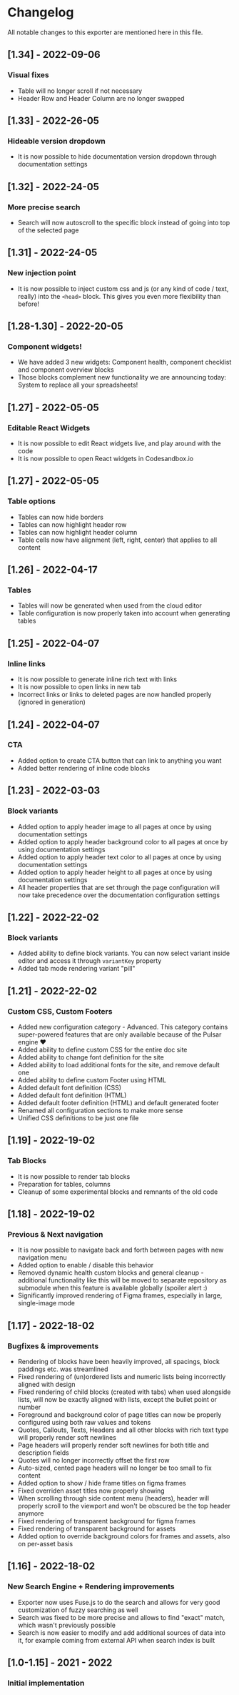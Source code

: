 # Changelog

All notable changes to this exporter are mentioned here in this file.

## [1.34] - 2022-09-06
### Visual fixes

- Table will no longer scroll if not necessary 
- Header Row and Header Column are no longer swapped

## [1.33] - 2022-26-05
### Hideable version dropdown

- It is now possible to hide documentation version dropdown through documentation settings

## [1.32] - 2022-24-05
### More precise search

- Search will now autoscroll to the specific block instead of going into top of the selected page

## [1.31] - 2022-24-05
### New injection point

- It is now possible to inject custom css and js (or any kind of code / text, really) into the `<head>` block. This gives you even more flexibility than before!

## [1.28-1.30] - 2022-20-05
### Component widgets!

- We have added 3 new widgets: Component health, component checklist and component overview blocks
- Those blocks complement new functionality we are announcing today: System to replace all your spreadsheets!

## [1.27] - 2022-05-05
### Editable React Widgets

- It is now possible to edit React widgets live, and play around with the code
- It is now possible to open React widgets in Codesandbox.io

## [1.27] - 2022-05-05
### Table options

- Tables can now hide borders
- Tables can now highlight header row
- Tables can now highlight header column
- Table cells now have alignment (left, right, center) that applies to all content

## [1.26] - 2022-04-17
### Tables

- Tables will now be generated when used from the cloud editor
- Table configuration is now properly taken into account when generating tables

## [1.25] - 2022-04-07
### Inline links

- It is now possible to generate inline rich text with links
- It is now possible to open links in new tab
- Incorrect links or links to deleted pages are now handled properly (ignored in generation)

## [1.24] - 2022-04-07
### CTA

- Added option to create CTA button that can link to anything you want
- Added better rendering of inline code blocks

## [1.23] - 2022-03-03
### Block variants
- Added option to apply header image to all pages at once by using documentation settings
- Added option to apply header background color to all pages at once by using documentation settings
- Added option to apply header text color to all pages at once by using documentation settings
- Added option to apply header height to all pages at once by using documentation settings
- All header properties that are set through the page configuration will now take precedence over the documentation configuration settings

## [1.22] - 2022-22-02
### Block variants
- Added ability to define block variants. You can now select variant inside editor and access it through `variantKey` property
- Added tab mode rendering variant "pill"

## [1.21] - 2022-22-02
### Custom CSS, Custom Footers
- Added new configuration category - Advanced. This category contains super-powered features that are only available because of the Pulsar engine ❤️
- Added ability to define custom CSS for the entire doc site
- Added ability to change font definition for the site
- Added ability to load additional fonts for the site, and remove default one
- Added ability to define custom Footer using HTML
- Added default font definition (CSS)
- Added default font definition (HTML)
- Added default footer definition (HTML) and default generated footer
- Renamed all configuration sections to make more sense
- Unified CSS definitions to be just one file

## [1.19] - 2022-19-02
### Tab Blocks
- It is now possible to render tab blocks
- Preparation for tables, columns
- Cleanup of some experimental blocks and remnants of the old code

## [1.18] - 2022-19-02
### Previous & Next navigation
- It is now possible to navigate back and forth between pages with new navigation menu
- Added option to enable / disable this behavior
- Removed dynamic health custom blocks and general cleanup - additional functionality like this will be moved to separate repository as submodule when this feature is available globally (spoiler alert :)
- Significantly improved rendering of Figma frames, especially in large, single-image mode

## [1.17] - 2022-18-02
### Bugfixes & improvements
- Rendering of blocks have been heavily improved, all spacings, block paddings etc. was streamlined
- Fixed rendering of (un)ordered lists and numeric lists being incorrectly aligned with design
- Fixed rendering of child blocks (created with tabs) when used alongside lists, will now be exactly aligned with lists, except the bullet point or number  
- Foreground and background color of page titles can now be properly configured using both raw values and tokens
- Quotes, Callouts, Texts, Headers and all other blocks with rich text type will properly render soft newlines
- Page headers will properly render soft newlines for both title and description fields
- Quotes will no longer incorrectly offset the first row
- Auto-sized, cented page headers will no longer be too small to fix content
- Added option to show / hide frame titles on figma frames
- Fixed overriden asset titles now properly showing
- When scrolling through side content menu (headers), header will properly scroll to the viewport and won't be obscured be the top header anymore
- Fixed rendering of transparent background for figma frames
- Fixed rendering of transparent background for assets
- Added option to override background colors for frames and assets, also on per-asset basis


## [1.16] - 2022-18-02
### New Search Engine + Rendering improvements
- Exporter now uses Fuse.js to do the search and allows for very good customization of fuzzy searching as well
- Search was fixed to be more precise and allows to find "exact" match, which wasn't previously possible
- Search is now easier to modify and add additional sources of data into it, for example coming from external API when search index is built


## [1.0-1.15] - 2021 - 2022
### Initial implementation

